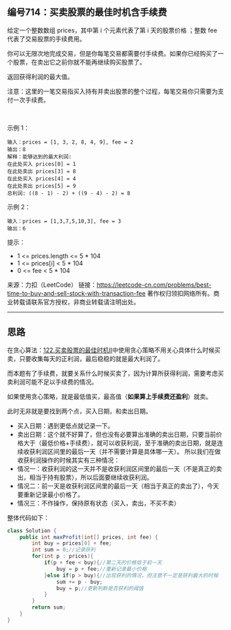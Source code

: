 ## 编号714：买卖股票的最佳时机含手续费

给定一个整数数组 prices，其中第 i 个元素代表了第 i 天的股票价格 ；整数 fee 代表了交易股票的手续费用。

你可以无限次地完成交易，但是你每笔交易都需要付手续费。如果你已经购买了一个股票，在卖出它之前你就不能再继续购买股票了。

返回获得利润的最大值。

注意：这里的一笔交易指买入持有并卖出股票的整个过程，每笔交易你只需要为支付一次手续费。

 

示例 1：
```
输入：prices = [1, 3, 2, 8, 4, 9], fee = 2
输出：8
解释：能够达到的最大利润:  
在此处买入 prices[0] = 1
在此处卖出 prices[3] = 8
在此处买入 prices[4] = 4
在此处卖出 prices[5] = 9
总利润: ((8 - 1) - 2) + ((9 - 4) - 2) = 8
```
示例 2：
```
输入：prices = [1,3,7,5,10,3], fee = 3
输出：6
```
提示：

* 1 <= prices.length <= 5 * 104
* 1 <= prices[i] < 5 * 104
* 0 <= fee < 5 * 104

来源：力扣（LeetCode）
链接：https://leetcode-cn.com/problems/best-time-to-buy-and-sell-stock-with-transaction-fee
著作权归领扣网络所有。商业转载请联系官方授权，非商业转载请注明出处。

---
## 思路

在贪心算法：[122.买卖股票的最佳时机II](https://github.com/caixiongjiang/caixiongjiang/blob/main/leetcode_java/leetcode_train/leetcode122.md)中使用贪心策略不用关心具体什么时候买卖，只要收集每天的正利润，最后稳稳的就是最大利润了。

而本题有了手续费，就要关系什么时候买卖了，因为计算所获得利润，需要考虑买卖利润可能不足以手续费的情况。

如果使用贪心策略，就是最低值买，最高值（**如果算上手续费还盈利**）就卖。

此时无非就是要找到两个点，买入日期，和卖出日期。
* 买入日期：遇到更低点就记录一下。
* 卖出日期：这个就不好算了，但也没有必要算出准确的卖出日期，只要当前价格大于（最低价格+手续费），就可以收获利润，至于准确的卖出日期，就是连续收获利润区间里的最后一天（并不需要计算是具体哪一天）。
所以我们在做收获利润操作的时候其实有三种情况：
* 情况一：收获利润的这一天并不是收获利润区间里的最后一天（不是真正的卖出，相当于持有股票），所以后面要继续收获利润。
* 情况二：前一天是收获利润区间里的最后一天（相当于真正的卖出了），今天要重新记录最小价格了。
* 情况三：不作操作，保持原有状态（买入，卖出，不买不卖）


整体代码如下：
```java
class Solution {
    public int maxProfit(int[] prices, int fee) {
        int buy = prices[0] + fee;
        int sum = 0;//记录获利
        for(int p : prices){
            if(p + fee < buy){//第二天的价格低于前一天
                buy = p + fee;//重新记录最小价格
            }else if(p > buy){//出现获利的情况，但注意不一定是获利最大的时候
                sum += p - buy;
                buy = p;//更新判断是否获利的阈值
            }
        }
        return sum;
    }
}
```